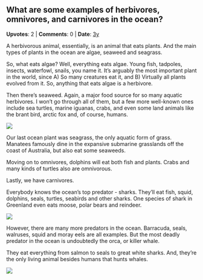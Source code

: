## What are some examples of herbivores, omnivores, and carnivores in the ocean?
    
**Upvotes**: 2 | **Comments**: 0 | **Date**: [3y](https://www.quora.com/What-are-some-examples-of-herbivores-omnivores-and-carnivores-in-the-ocean/answer/Gary-Meaney)

A herbivorous animal, essentially, is an animal that eats plants. And the main types of plants in the ocean are algae, seaweed and seagrass.

So, what eats algae? Well, everything eats algae. Young fish, tadpoles, insects, waterfowl, snails, you name it. It’s arguably the most important plant in the world, since A) So many creatures eat it, and B) Virtually all plants evolved from it. So, anything that eats algae is a herbivore.

Then there’s seaweed. Again, a major food source for so many aquatic herbivores. I won’t go through all of them, but a few more well-known ones include sea turtles, marine iguanas, crabs, and even some land animals like the brant bird, arctic fox and, of course, humans.

![](https://qph.fs.quoracdn.net/main-qimg-01b76432523243739e649d9f68a9f8e1-lq)

Our last ocean plant was seagrass, the only aquatic form of grass. Manatees famously dine in the expansive submarine grasslands off the coast of Australia, but also eat some seaweeds.

Moving on to omnivores, dolphins will eat both fish and plants. Crabs and many kinds of turtles also are omnivorous.

Lastly, we have carnivores.

Everybody knows the ocean’s top predator - sharks. They’ll eat fish, squid, dolphins, seals, turtles, seabirds and other sharks. One species of shark in Greenland even eats moose, polar bears and reindeer.

![](https://qph.fs.quoracdn.net/main-qimg-dbc8c1116402036fd3b9b924dd66e7a3-lq)

However, there are many more predators in the ocean. Barracuda, seals, walruses, squid and moray eels are all examples. But the most deadly predator in the ocean is undoubtedly the orca, or killer whale.

They eat everything from salmon to seals to great white sharks. And, they’re the only living animal besides humans that hunts whales.

![](https://qph.fs.quoracdn.net/main-qimg-784b3c5a72bdc7422c6aae553b9a60c4-lq)

